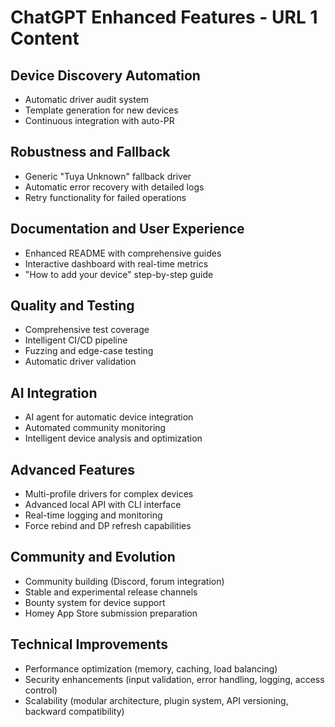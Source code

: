 ﻿# ChatGPT Enhanced Features - URL 1 Content

## Device Discovery Automation
- Automatic driver audit system
- Template generation for new devices
- Continuous integration with auto-PR

## Robustness and Fallback
- Generic "Tuya Unknown" fallback driver
- Automatic error recovery with detailed logs
- Retry functionality for failed operations

## Documentation and User Experience
- Enhanced README with comprehensive guides
- Interactive dashboard with real-time metrics
- "How to add your device" step-by-step guide

## Quality and Testing
- Comprehensive test coverage
- Intelligent CI/CD pipeline
- Fuzzing and edge-case testing
- Automatic driver validation

## AI Integration
- AI agent for automatic device integration
- Automated community monitoring
- Intelligent device analysis and optimization

## Advanced Features
- Multi-profile drivers for complex devices
- Advanced local API with CLI interface
- Real-time logging and monitoring
- Force rebind and DP refresh capabilities

## Community and Evolution
- Community building (Discord, forum integration)
- Stable and experimental release channels
- Bounty system for device support
- Homey App Store submission preparation

## Technical Improvements
- Performance optimization (memory, caching, load balancing)
- Security enhancements (input validation, error handling, logging, access control)
- Scalability (modular architecture, plugin system, API versioning, backward compatibility)
